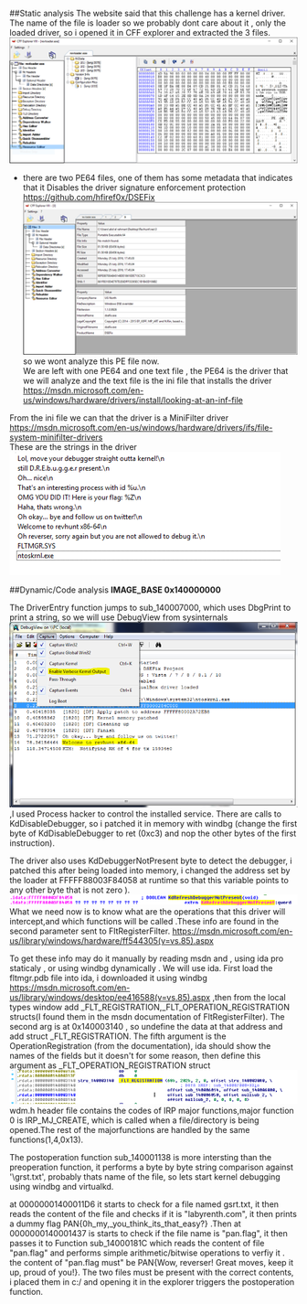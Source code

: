 ##Static analysis
The website said that this challenge has a kernel driver.  
The name of the file is loader so we probably dont care about it , only the loaded driver, so i opened it in CFF explorer and extracted the 3 files.  
![](1.PNG)

* there are two PE64 files, one of them has some metadata that indicates that it Disables the driver signature enforcement protection  https://github.com/hfiref0x/DSEFix
![](2.PNG)  
so we wont analyze this PE file now.  
We are left with one PE64 and one text file , the PE64 is the driver that we will analyze and the text file is the ini file that installs the driver https://msdn.microsoft.com/en-us/windows/hardware/drivers/install/looking-at-an-inf-file  

From the ini file we can that the driver is a MiniFilter driver https://msdn.microsoft.com/en-us/windows/hardware/drivers/ifs/file-system-minifilter-drivers  
These are the strings in the driver ![](3.PNG)

##Dynamic/Code analysis
**IMAGE_BASE 0x140000000**

The DriverEntry function jumps to sub_140007000, which uses DbgPrint to print a string, so we will use DebugView from sysinternals
![](4.PNG),I used Process hacker to control the installed service.
There are calls to KdDisableDebugger, so i patched it in memory with windbg (change the first byte of KdDisableDebugger to ret (0xc3) and nop the other bytes of the first instruction).

The driver also uses KdDebuggerNotPresent byte to detect the debugger, i patched this after being loaded into memory, i changed the address set by the loader at FFFFF88003F84058  at runtime so that this variable points to any other byte that is not zero ).
![](7.PNG)
What we need now is to know what are the operations that this driver will intercept,and which functions will be called .These info are found in the second parameter sent to FltRegisterFilter. https://msdn.microsoft.com/en-us/library/windows/hardware/ff544305(v=vs.85).aspx  

To get these info may do it manually by reading msdn and , using ida pro staticaly , or using windbg dynamically .
We will use ida.
First load the fltmgr.pdb file into ida, i downloaded it using windbg https://msdn.microsoft.com/en-us/library/windows/desktop/ee416588(v=vs.85).aspx ,then from the local types window add _FLT_REGISTRATION,_FLT_OPERATION_REGISTRATION structs(I found them in the msdn documentation of FltRegisterFilter).
The second arg is at 0x140003140 , so undefine the data at that address and add struct _FLT_REGISTRATION.
The fifth argument is the OperationRegistration (from the documentation), ida should show the names of the fields but it doesn't for some reason, then define this argument as _FLT_OPERATION_REGISTRATION struct  
![](5.PNG)
wdm.h header file contains the codes of IRP major functions,major function 0 is IRP_MJ_CREATE, which is called when a file/directory is being opened.The rest of the majorfunctions are handled by the same functions(1,4,0x13).  
 
The postoperation function sub_140001138 is more intersting than the preoperation function, it performs a byte by byte string comparison against '\grst.txt', probably thats name of the file, so lets start kernel debugging using windbg and virtualkd.  

at 00000001400011D6 it starts to check for a file named gsrt.txt, it then reads the content of the file and checks if it is "labyrenth.com", it then prints a dummy flag PAN{0h_my,_you_think_its_that_easy?} .Then at 0000000140001437  is starts to check if the file name is "pan.flag", it then passes it to Function sub_14000181C which reads the content of file "pan.flag" and performs simple arithmetic/bitwise operations to verfiy it .
the content of "pan.flag must" be PAN{Wow, reverser! Great moves, keep it up, proud of you!}.
The two files must be present with the correct contents, i placed them in c:/ and opening it in the explorer triggers the postoperation function.

